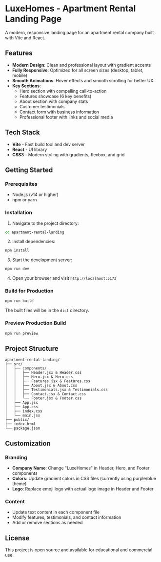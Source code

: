 # LuxeHomes - Apartment Rental Landing Page

A modern, responsive landing page for an apartment rental company built with Vite and React.

## Features

- **Modern Design**: Clean and professional layout with gradient accents
- **Fully Responsive**: Optimized for all screen sizes (desktop, tablet, mobile)
- **Smooth Animations**: Hover effects and smooth scrolling for better UX
- **Key Sections**:
  - Hero section with compelling call-to-action
  - Features showcase (6 key benefits)
  - About section with company stats
  - Customer testimonials
  - Contact form with business information
  - Professional footer with links and social media

## Tech Stack

- **Vite** - Fast build tool and dev server
- **React** - UI library
- **CSS3** - Modern styling with gradients, flexbox, and grid

## Getting Started

### Prerequisites

- Node.js (v14 or higher)
- npm or yarn

### Installation

1. Navigate to the project directory:
```bash
cd apartment-rental-landing
```

2. Install dependencies:
```bash
npm install
```

3. Start the development server:
```bash
npm run dev
```

4. Open your browser and visit `http://localhost:5173`

### Build for Production

```bash
npm run build
```

The built files will be in the `dist` directory.

### Preview Production Build

```bash
npm run preview
```

## Project Structure

```
apartment-rental-landing/
├── src/
│   ├── components/
│   │   ├── Header.jsx & Header.css
│   │   ├── Hero.jsx & Hero.css
│   │   ├── Features.jsx & Features.css
│   │   ├── About.jsx & About.css
│   │   ├── Testimonials.jsx & Testimonials.css
│   │   ├── Contact.jsx & Contact.css
│   │   └── Footer.jsx & Footer.css
│   ├── App.jsx
│   ├── App.css
│   ├── index.css
│   └── main.jsx
├── public/
├── index.html
└── package.json
```

## Customization

### Branding

- **Company Name**: Change "LuxeHomes" in Header, Hero, and Footer components
- **Colors**: Update gradient colors in CSS files (currently using purple/blue theme)
- **Logo**: Replace emoji logo with actual logo image in Header and Footer

### Content

- Update text content in each component file
- Modify features, testimonials, and contact information
- Add or remove sections as needed

## License

This project is open source and available for educational and commercial use.
